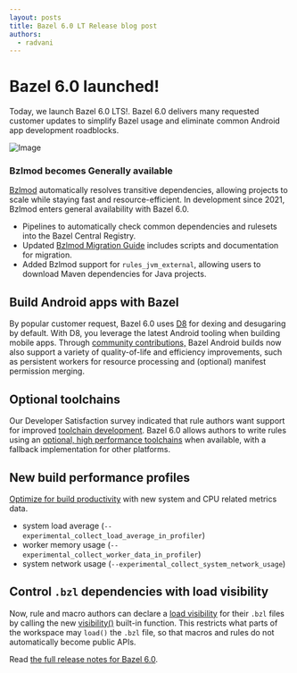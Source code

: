 ```yaml
---
layout: posts
title: Bazel 6.0 LT Release blog post
authors:
  - radvani
---
```


# Bazel 6.0 launched!

Today, we launch Bazel 6.0 LTS!. Bazel 6.0 delivers many requested customer updates to simplify Bazel usage and eliminate common Android app development roadblocks.

![Image](../images/Bazel6.0ReleaseBlogPost.png)

### Bzlmod becomes Generally available
[Bzlmod](https://bazel.build/docs/bzlmod) automatically resolves transitive dependencies, allowing projects to scale while staying fast and resource-efficient. In development since 2021, Bzlmod enters general availability with Bazel 6.0.

-   Pipelines to automatically check common dependencies and rulesets into the Bazel Central Registry.
-   Updated [Bzlmod Migration Guide](https://docs.google.com/document/d/1JtXIVnXyFZ4bmbiBCr5gsTH4-opZAFf5DMMb-54kES0/edit?usp=gmail) includes scripts and documentation for migration.
-   Added Bzlmod support for `rules_jvm_external`, allowing users to download Maven dependencies for Java projects.
  
## Build Android apps with Bazel
By popular customer request, Bazel 6.0 uses [D8](https://developer.android.com/studio/command-line/d8) for dexing and desugaring by default. With D8, you leverage the latest Android tooling when building mobile apps. Through [community contributions,](https://github.com/bazelbuild/bazel/pulls?q=is%3Apr+is%3Aclosed+label%3Ateam-android+closed%3A2021-11-01..2022-12-02+) Bazel Android builds now also support a variety of quality-of-life and efficiency improvements, such as persistent workers for resource processing and (optional) manifest permission merging.

## Optional toolchains
Our Developer Satisfaction survey indicated that rule authors want support for improved [toolchain development](https://bazel.build/versions/6.0.0/extending/toolchains#optional-toolchains). Bazel 6.0 allows authors to write rules using an [optional, high performance toolchains](https://bazel.build/docs/toolchains#optional-toolchains) when available, with a fallback implementation for other platforms.

## New build performance profiles
[Optimize for build productivity](https://blog.bazel.build/2022/11/15/build-performance-metrics.html) with new system and CPU related metrics data.

-   system load average (`--experimental_collect_load_average_in_profiler`)
-   worker memory usage (`--experimental_collect_worker_data_in_profiler`)
-   system network usage (`--experimental_collect_system_network_usage`)
    

## Control `.bzl` dependencies with load visibility
Now, rule and macro authors can declare a [load visibility](https://bazel.build/versions/6.0.0/concepts/visibility#load-visibility) for their `.bzl` files by calling the new [visibility()](https://bazel.build/versions/6.0.0/rules/lib/globals#visibility) built-in function. This restricts what parts of the workspace may `load()` the `.bzl` file, so that macros and rules do not automatically become public APIs.

Read [the full release notes for Bazel 6.0](https://github.com/bazelbuild/bazel/releases/tag/6.0.0).

